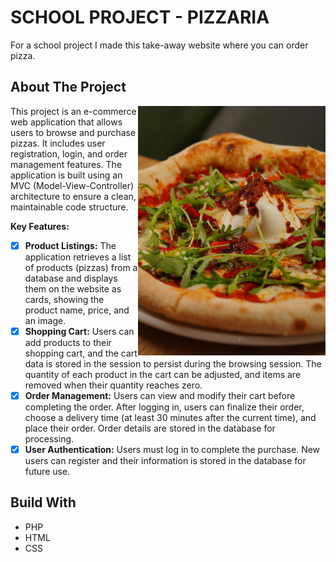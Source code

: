 

# SCHOOL PROJECT - PIZZARIA
For a school project I made this take-away website where you can order pizza.

## About The Project
<img src="Static/pizza_Ruccola.jpg" width="300px" align="right">

This project is an e-commerce web application that allows users to browse and purchase pizzas. It includes user registration, login, and order management features. The application is built using an MVC (Model-View-Controller) architecture to ensure a clean, maintainable code structure.

**Key Features:**
- [x] **Product Listings:** The application retrieves a list of products (pizzas) from a database and displays them on the website as cards, showing the product name, price, and an image.
- [x] **Shopping Cart:** Users can add products to their shopping cart, and the cart data is stored in the session to persist during the browsing session. The quantity of each product in the cart can be adjusted, and items are removed when their quantity reaches zero.
- [x] **Order Management:** Users can view and modify their cart before completing the order. After logging in, users can finalize their order, choose a delivery time (at least 30 minutes after the current time), and place their order. Order details are stored in the database for processing.
- [x] **User Authentication:** Users must log in to complete the purchase. New users can register and their information is stored in the database for future use.

## Build With
* PHP
* HTML
* CSS
